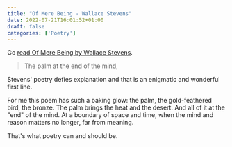 ```yaml
---
title: "Of Mere Being - Wallace Stevens"
date: 2022-07-21T16:01:52+01:00
draft: false
categories: ['Poetry']
---
```


Go [read Of Mere Being by Wallace Stevens](https://www.poetryfoundation.org/poems/57671/of-mere-being).

> The palm at the end of the mind,

Stevens' poetry defies explanation and that is an enigmatic and wonderful first line.

For me this poem has such a baking glow: the palm, the gold-feathered bird, the bronze. The palm brings the heat and the desert. And all of it at the "end" of the mind. At a boundary of space and time, when the mind and reason matters no longer, far from meaning.

That's what poetry can and should be.
